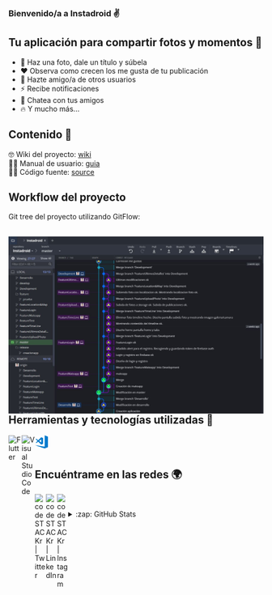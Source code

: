 ### Bienvenido/a a Instadroid ✌️

## Tu aplicación para compartir fotos y momentos 🎉

- 📸 Haz una foto, dale un título y súbela 
- ❤️ Observa como crecen los me gusta de tu publicación
- 👯 Hazte amigo/a de otros usuarios
- ⚡ Recibe notificaciones 
- 💬 Chatea con tus amigos
- 🔥 Y mucho más...

## Contenido 📕

🤓 Wiki del proyecto: [wiki]
<br />
💪🏼 Manual de usuario: [guia]
<br />
👨‍💻 Código fuente: [source] 


## Workflow del proyecto

Git tree del proyecto utilizando GitFlow:

<br />
<img align="left" alt="gittree" width="1000px" src="https://github.com/CarlosDez23/Instadroid/blob/master/documentacion/graficos/arbolgit.JPG" />


## Herramientas y tecnologías utilizadas 🔨

[<img align="left" alt="Flutter" width="26px" src="https://strattonapps.com/wp-content/uploads/2020/02/flutter-logo-5086DD11C5-seeklogo.com_.png" />][flutter]
[<img align="left" alt="Visual Studio Code" width="26px" src="https://www.gstatic.com/devrel-devsite/prod/veaa02889f0c07424beaa31d9bac1e874b6464e7ed7987fde4c94a59ace9487fa/firebase/images/touchicon-180.png" />][firebase]
<img align="left" alt="Visual Studio Code" width="26px" src="https://raw.githubusercontent.com/github/explore/80688e429a7d4ef2fca1e82350fe8e3517d3494d/topics/visual-studio-code/visual-studio-code.png" />
<br />
<br />

## Encuéntrame en las redes 🌍

[<img align="left" alt="codeSTACKr | Twitter" width="22px" src="https://cdn.jsdelivr.net/npm/simple-icons@v3/icons/twitter.svg" />][twitter]
[<img align="left" alt="codeSTACKr | LinkedIn" width="22px" src="https://cdn.jsdelivr.net/npm/simple-icons@v3/icons/linkedin.svg" />][linkedin]
[<img align="left" alt="codeSTACKr | Instagram" width="22px" src="https://cdn.jsdelivr.net/npm/simple-icons@v3/icons/instagram.svg" />][instagram]
<br />

<details>
  <summary>:zap: GitHub Stats</summary>

  <img align="left" alt="codeSTACKr's GitHub Stats" src="https://github-readme-stats.codestackr.vercel.app/api?username=CarlosDez23&show_icons=true&hide_border=true" />

</details>

[twitter]: https://twitter.com/carlos_dez
[instagram]: https://www.instagram.com/carlosdez/
[linkedin]: https://www.linkedin.com/in/carlosgdgl/
[flutter]: https://flutter.dev/
[firebase]: https://firebase.google.com/
[wiki]: https://github.com/CarlosDez23/Instadroid/wiki
[guia]: https://carlosdez23.github.io/Instadroid/
[source]: https://github.com/CarlosDez23/Instadroid/tree/master/instadroid
